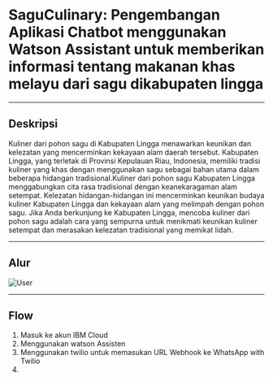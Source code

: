 # SaguCulinary: Pengembangan Aplikasi Chatbot menggunakan Watson Assistant untuk memberikan informasi tentang makanan khas melayu dari sagu dikabupaten lingga

------------------------------
Deskripsi
-----------------------------------------------
Kuliner dari pohon sagu di Kabupaten Lingga menawarkan keunikan dan kelezatan yang mencerminkan kekayaan alam daerah tersebut. Kabupaten Lingga, yang terletak di Provinsi Kepulauan Riau, Indonesia, memiliki tradisi kuliner yang khas dengan menggunakan sagu sebagai bahan utama dalam beberapa hidangan tradisional.Kuliner dari pohon sagu Kabupaten Lingga menggabungkan cita rasa tradisional dengan keanekaragaman alam setempat. Kelezatan hidangan-hidangan ini mencerminkan keunikan budaya kuliner Kabupaten Lingga dan kekayaan alam yang melimpah dengan pohon sagu. Jika Anda berkunjung ke Kabupaten Lingga, mencoba kuliner dari pohon sagu adalah cara yang sempurna untuk menikmati keunikan kuliner setempat dan merasakan kelezatan tradisional yang memikat lidah.

-----------------------------------------
Alur 
-----------------------------------------
![User](https://github.com/phrzl/Capstone-projeck-IL/assets/95897478/3f04e125-fa40-4d9a-94ad-59e1654ba438)

----------------------------------------
Flow
----------------------------------------
1. Masuk ke akun IBM Cloud
2. Menggunakan watson Assisten 
4. Menggunakan twilio untuk memasukan URL Webhook ke WhatsApp with Twilio
5. 
































































































